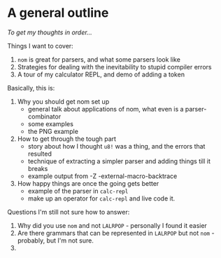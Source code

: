 # A general outline
_To get my thoughts in order..._

Things I want to cover:

1. `nom` is great for parsers, and what some parsers look like
2. Strategies for dealing with the inevitability to stupid compiler errors
3. A tour of my calculator REPL, and demo of adding a token

Basically, this is:

1. Why you should get nom set up
    - general talk about applications of nom, what even is a parser-combinator
    - some examples
    - the PNG example
2. How to get through the tough part
    - story about how I thought `u8!` was a thing, and the errors that resulted
    - technique of extracting a simpler parser and adding things till it breaks
    - example output from -Z -external-macro-backtrace
3. How happy things are once the going gets better
    - example of the parser in `calc-repl`
    - make up an operator for `calc-repl` and live code it.

Questions I'm still not sure how to answer:

1. Why did you use `nom` and not `LALRPOP` - personally I found it easier
2. Are there grammars that can be represented in `LALRPOP` but not `nom` - probably, but I'm not sure.
3. 